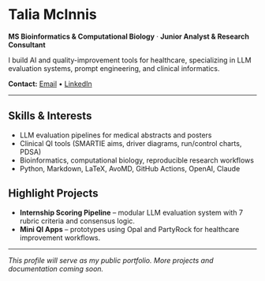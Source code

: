# Talia McInnis

**MS Bioinformatics & Computational Biology** · **Junior Analyst & Research Consultant**  

I build AI and quality-improvement tools for healthcare, specializing in LLM evaluation systems, prompt engineering, and clinical informatics.

**Contact:** [Email](mailto:natalia.mcinnis@gmail.com) • [LinkedIn](https://www.linkedin.com/in/nataliamcinnis)

---

## Skills & Interests
- LLM evaluation pipelines for medical abstracts and posters  
- Clinical QI tools (SMARTIE aims, driver diagrams, run/control charts, PDSA)  
- Bioinformatics, computational biology, reproducible research workflows  
- Python, Markdown, LaTeX, AvoMD, GitHub Actions, OpenAI, Claude  

## Highlight Projects
- **Internship Scoring Pipeline** – modular LLM evaluation system with 7 rubric criteria and consensus logic.  
- **Mini QI Apps** – prototypes using Opal and PartyRock for healthcare improvement workflows.  

---

*This profile will serve as my public portfolio. More projects and documentation coming soon.*
